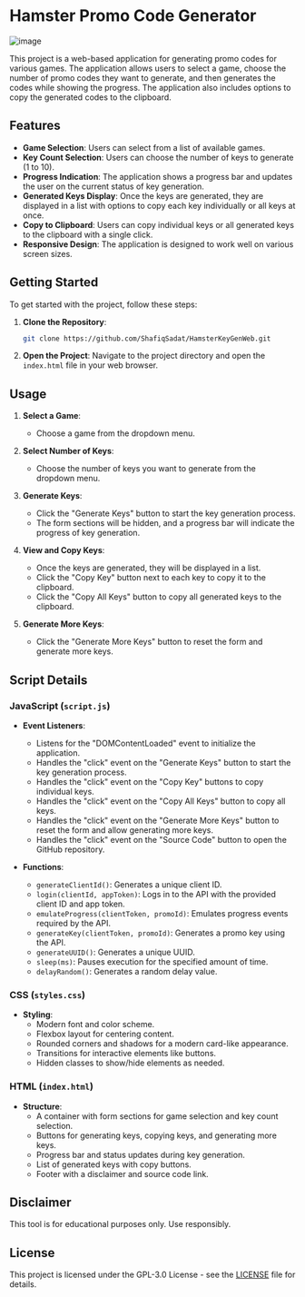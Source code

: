 # Hamster Promo Code Generator
![image](https://github.com/user-attachments/assets/2ed2b724-1a6f-4d9e-b7dc-8f13ab5766d7)

This project is a web-based application for generating promo codes for various games. The application allows users to select a game, choose the number of promo codes they want to generate, and then generates the codes while showing the progress. The application also includes options to copy the generated codes to the clipboard.

## Features

- **Game Selection**: Users can select from a list of available games.
- **Key Count Selection**: Users can choose the number of keys to generate (1 to 10).
- **Progress Indication**: The application shows a progress bar and updates the user on the current status of key generation.
- **Generated Keys Display**: Once the keys are generated, they are displayed in a list with options to copy each key individually or all keys at once.
- **Copy to Clipboard**: Users can copy individual keys or all generated keys to the clipboard with a single click.
- **Responsive Design**: The application is designed to work well on various screen sizes.

## Getting Started

To get started with the project, follow these steps:

1. **Clone the Repository**:
    ```sh
    git clone https://github.com/ShafiqSadat/HamsterKeyGenWeb.git
    ```

2. **Open the Project**:
    Navigate to the project directory and open the `index.html` file in your web browser.

## Usage

1. **Select a Game**:
    - Choose a game from the dropdown menu.

2. **Select Number of Keys**:
    - Choose the number of keys you want to generate from the dropdown menu.

3. **Generate Keys**:
    - Click the "Generate Keys" button to start the key generation process.
    - The form sections will be hidden, and a progress bar will indicate the progress of key generation.

4. **View and Copy Keys**:
    - Once the keys are generated, they will be displayed in a list.
    - Click the "Copy Key" button next to each key to copy it to the clipboard.
    - Click the "Copy All Keys" button to copy all generated keys to the clipboard.

5. **Generate More Keys**:
    - Click the "Generate More Keys" button to reset the form and generate more keys.

## Script Details

### JavaScript (`script.js`)

- **Event Listeners**:
    - Listens for the "DOMContentLoaded" event to initialize the application.
    - Handles the "click" event on the "Generate Keys" button to start the key generation process.
    - Handles the "click" event on the "Copy Key" buttons to copy individual keys.
    - Handles the "click" event on the "Copy All Keys" button to copy all keys.
    - Handles the "click" event on the "Generate More Keys" button to reset the form and allow generating more keys.
    - Handles the "click" event on the "Source Code" button to open the GitHub repository.

- **Functions**:
    - `generateClientId()`: Generates a unique client ID.
    - `login(clientId, appToken)`: Logs in to the API with the provided client ID and app token.
    - `emulateProgress(clientToken, promoId)`: Emulates progress events required by the API.
    - `generateKey(clientToken, promoId)`: Generates a promo key using the API.
    - `generateUUID()`: Generates a unique UUID.
    - `sleep(ms)`: Pauses execution for the specified amount of time.
    - `delayRandom()`: Generates a random delay value.

### CSS (`styles.css`)

- **Styling**:
    - Modern font and color scheme.
    - Flexbox layout for centering content.
    - Rounded corners and shadows for a modern card-like appearance.
    - Transitions for interactive elements like buttons.
    - Hidden classes to show/hide elements as needed.

### HTML (`index.html`)

- **Structure**:
    - A container with form sections for game selection and key count selection.
    - Buttons for generating keys, copying keys, and generating more keys.
    - Progress bar and status updates during key generation.
    - List of generated keys with copy buttons.
    - Footer with a disclaimer and source code link.

## Disclaimer

This tool is for educational purposes only. Use responsibly.

## License

This project is licensed under the GPL-3.0 License - see the [LICENSE](LICENSE) file for details.

